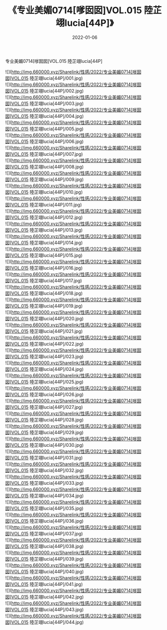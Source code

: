 ﻿---
layout: post
title:  《专业美媚0714[嗲囡囡]VOL.015 陸芷翊lucia[44P]》
date:   2022-01-06
img: http://img.660000.xyz/Sharelink/性感/2022/专业美媚0714[嗲囡囡]VOL.015 陸芷翊lucia[44P]/000.jpg
categories: [美女, 清纯, 唯美]
---

专业美媚0714[嗲囡囡]VOL.015 陸芷翊lucia[44P]

  ![](http://img.660000.xyz/Sharelink/性感/2022/专业美媚0714[嗲囡囡]VOL.015 陸芷翊lucia[44P]/001.jpg) <br> ![](http://img.660000.xyz/Sharelink/性感/2022/专业美媚0714[嗲囡囡]VOL.015 陸芷翊lucia[44P]/002.jpg) <br> ![](http://img.660000.xyz/Sharelink/性感/2022/专业美媚0714[嗲囡囡]VOL.015 陸芷翊lucia[44P]/003.jpg) <br> ![](http://img.660000.xyz/Sharelink/性感/2022/专业美媚0714[嗲囡囡]VOL.015 陸芷翊lucia[44P]/004.jpg) <br> ![](http://img.660000.xyz/Sharelink/性感/2022/专业美媚0714[嗲囡囡]VOL.015 陸芷翊lucia[44P]/005.jpg) <br> ![](http://img.660000.xyz/Sharelink/性感/2022/专业美媚0714[嗲囡囡]VOL.015 陸芷翊lucia[44P]/006.jpg) <br> ![](http://img.660000.xyz/Sharelink/性感/2022/专业美媚0714[嗲囡囡]VOL.015 陸芷翊lucia[44P]/007.jpg) <br> ![](http://img.660000.xyz/Sharelink/性感/2022/专业美媚0714[嗲囡囡]VOL.015 陸芷翊lucia[44P]/008.jpg) <br> ![](http://img.660000.xyz/Sharelink/性感/2022/专业美媚0714[嗲囡囡]VOL.015 陸芷翊lucia[44P]/009.jpg) <br> ![](http://img.660000.xyz/Sharelink/性感/2022/专业美媚0714[嗲囡囡]VOL.015 陸芷翊lucia[44P]/010.jpg) <br> ![](http://img.660000.xyz/Sharelink/性感/2022/专业美媚0714[嗲囡囡]VOL.015 陸芷翊lucia[44P]/011.jpg) <br> ![](http://img.660000.xyz/Sharelink/性感/2022/专业美媚0714[嗲囡囡]VOL.015 陸芷翊lucia[44P]/012.jpg) <br> ![](http://img.660000.xyz/Sharelink/性感/2022/专业美媚0714[嗲囡囡]VOL.015 陸芷翊lucia[44P]/013.jpg) <br> ![](http://img.660000.xyz/Sharelink/性感/2022/专业美媚0714[嗲囡囡]VOL.015 陸芷翊lucia[44P]/014.jpg) <br> ![](http://img.660000.xyz/Sharelink/性感/2022/专业美媚0714[嗲囡囡]VOL.015 陸芷翊lucia[44P]/015.jpg) <br> ![](http://img.660000.xyz/Sharelink/性感/2022/专业美媚0714[嗲囡囡]VOL.015 陸芷翊lucia[44P]/016.jpg) <br> ![](http://img.660000.xyz/Sharelink/性感/2022/专业美媚0714[嗲囡囡]VOL.015 陸芷翊lucia[44P]/017.jpg) <br> ![](http://img.660000.xyz/Sharelink/性感/2022/专业美媚0714[嗲囡囡]VOL.015 陸芷翊lucia[44P]/018.jpg) <br> ![](http://img.660000.xyz/Sharelink/性感/2022/专业美媚0714[嗲囡囡]VOL.015 陸芷翊lucia[44P]/019.jpg) <br> ![](http://img.660000.xyz/Sharelink/性感/2022/专业美媚0714[嗲囡囡]VOL.015 陸芷翊lucia[44P]/020.jpg) <br> ![](http://img.660000.xyz/Sharelink/性感/2022/专业美媚0714[嗲囡囡]VOL.015 陸芷翊lucia[44P]/021.jpg) <br> ![](http://img.660000.xyz/Sharelink/性感/2022/专业美媚0714[嗲囡囡]VOL.015 陸芷翊lucia[44P]/022.jpg) <br> ![](http://img.660000.xyz/Sharelink/性感/2022/专业美媚0714[嗲囡囡]VOL.015 陸芷翊lucia[44P]/023.jpg) <br> ![](http://img.660000.xyz/Sharelink/性感/2022/专业美媚0714[嗲囡囡]VOL.015 陸芷翊lucia[44P]/024.jpg) <br> ![](http://img.660000.xyz/Sharelink/性感/2022/专业美媚0714[嗲囡囡]VOL.015 陸芷翊lucia[44P]/025.jpg) <br> ![](http://img.660000.xyz/Sharelink/性感/2022/专业美媚0714[嗲囡囡]VOL.015 陸芷翊lucia[44P]/026.jpg) <br> ![](http://img.660000.xyz/Sharelink/性感/2022/专业美媚0714[嗲囡囡]VOL.015 陸芷翊lucia[44P]/027.jpg) <br> ![](http://img.660000.xyz/Sharelink/性感/2022/专业美媚0714[嗲囡囡]VOL.015 陸芷翊lucia[44P]/028.jpg) <br> ![](http://img.660000.xyz/Sharelink/性感/2022/专业美媚0714[嗲囡囡]VOL.015 陸芷翊lucia[44P]/029.jpg) <br> ![](http://img.660000.xyz/Sharelink/性感/2022/专业美媚0714[嗲囡囡]VOL.015 陸芷翊lucia[44P]/030.jpg) <br> ![](http://img.660000.xyz/Sharelink/性感/2022/专业美媚0714[嗲囡囡]VOL.015 陸芷翊lucia[44P]/031.jpg) <br> ![](http://img.660000.xyz/Sharelink/性感/2022/专业美媚0714[嗲囡囡]VOL.015 陸芷翊lucia[44P]/032.jpg) <br> ![](http://img.660000.xyz/Sharelink/性感/2022/专业美媚0714[嗲囡囡]VOL.015 陸芷翊lucia[44P]/033.jpg) <br> ![](http://img.660000.xyz/Sharelink/性感/2022/专业美媚0714[嗲囡囡]VOL.015 陸芷翊lucia[44P]/034.jpg) <br> ![](http://img.660000.xyz/Sharelink/性感/2022/专业美媚0714[嗲囡囡]VOL.015 陸芷翊lucia[44P]/035.jpg) <br> ![](http://img.660000.xyz/Sharelink/性感/2022/专业美媚0714[嗲囡囡]VOL.015 陸芷翊lucia[44P]/036.jpg) <br> ![](http://img.660000.xyz/Sharelink/性感/2022/专业美媚0714[嗲囡囡]VOL.015 陸芷翊lucia[44P]/037.jpg) <br> ![](http://img.660000.xyz/Sharelink/性感/2022/专业美媚0714[嗲囡囡]VOL.015 陸芷翊lucia[44P]/038.jpg) <br> ![](http://img.660000.xyz/Sharelink/性感/2022/专业美媚0714[嗲囡囡]VOL.015 陸芷翊lucia[44P]/039.jpg) <br> ![](http://img.660000.xyz/Sharelink/性感/2022/专业美媚0714[嗲囡囡]VOL.015 陸芷翊lucia[44P]/040.jpg) <br> ![](http://img.660000.xyz/Sharelink/性感/2022/专业美媚0714[嗲囡囡]VOL.015 陸芷翊lucia[44P]/041.jpg) <br> ![](http://img.660000.xyz/Sharelink/性感/2022/专业美媚0714[嗲囡囡]VOL.015 陸芷翊lucia[44P]/042.jpg) <br> ![](http://img.660000.xyz/Sharelink/性感/2022/专业美媚0714[嗲囡囡]VOL.015 陸芷翊lucia[44P]/043.jpg) <br> ![](http://img.660000.xyz/Sharelink/性感/2022/专业美媚0714[嗲囡囡]VOL.015 陸芷翊lucia[44P]/044.jpg) <br>